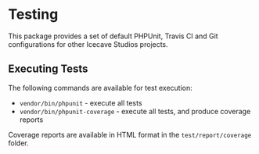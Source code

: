# Testing

This package provides a set of default PHPUnit, Travis CI and Git configurations for other Icecave Studios projects.

## Executing Tests

The following commands are available for test execution:

* ```vendor/bin/phpunit``` - execute all tests
* ```vendor/bin/phpunit-coverage``` - execute all tests, and produce coverage reports

Coverage reports are available in HTML format in the ```test/report/coverage``` folder.
